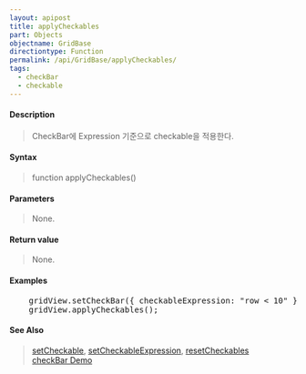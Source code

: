 ```yaml
---
layout: apipost
title: applyCheckables
part: Objects
objectname: GridBase
directiontype: Function
permalink: /api/GridBase/applyCheckables/
tags:
  - checkBar
  - checkable
---
```



#### Description

> CheckBar에 Expression 기준으로 checkable을 적용한다.

#### Syntax

> function applyCheckables()

#### Parameters

> None.

#### Return value

> None.

#### Examples 

<pre class="prettyprint">
    gridView.setCheckBar({ checkableExpression: "row < 10" });
    gridView.applyCheckables();
</pre>

#### See Also
> [setCheckable](/api/GridBase/setCheckable), [setCheckableExpression](/api/GridBase/setCheckableExpression), [resetCheckables](/api/GridBase/resetCheckables)  
> [checkBar Demo](http://demo.realgrid.com/Demo/CheckBar)